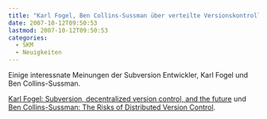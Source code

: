 ```yaml
---
title: "Karl Fogel, Ben Collins-Sussman über verteilte Versionskontrolle"
date: 2007-10-12T09:50:53
lastmod: 2007-10-12T09:50:53
categories:
  - SKM
  - Neuigkeiten
---
```

Einige interessnate Meinungen der Subversion Entwickler, Karl Fogel und Ben Collins-Sussman.

[Karl Fogel: Subversion, decentralized version control, and the future](http://subversion.tigris.org/servlets/ReadMsg?list=dev&msgNo=128111) und 
[Ben Collins-Sussman: The Risks of Distributed Version Control](http://blog.red-bean.com/sussman/?p=20:).
